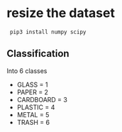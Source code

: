# resize the dataset 

```
 pip3 install numpy scipy
```

## Classification 
Into 6 classes 

- GLASS = 1
- PAPER = 2
- CARDBOARD = 3
- PLASTIC = 4
- METAL = 5
- TRASH = 6